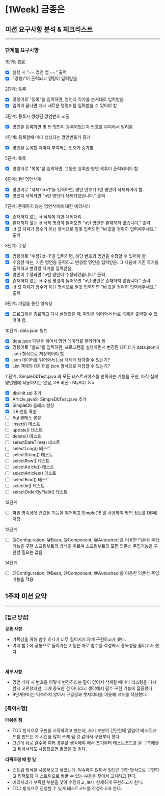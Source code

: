 # [1Week] 금종은

## 미션 요구사항 분석 & 체크리스트

---

### 단계별 요구사항

1단계: 종료
- [x] 실행 시 "== 명언 앱 ==" 출력
- [x] "명령)"이 출력되고 명령어 입력받음

2단계: 등록
- [x] 명령어로 "등록"을 입력하면, 명언과 작가를 순서대로 입력받음
- [x] 입력이 끝나면 다시 새로운 명령어를 입력받을 수 있어야 함

3단계: 등록시 생성된 명언번호 노출
- [x] 명언을 등록하면 몇 번 명언이 등록되었는지 번호를 부여해서 알려줌

4단계: 등록할때 마다 생성되는 명언번호가 증가
- [x] 명언을 등록할 때마다 부여되는 번호가 증가함

5단계: 목록
- [x] 명령어로 "목록"을 입력하면, 그동안 등록한 명언 목록이 출력되어야 함

6단계: 1번 명언삭제
- [x] 명령어로 "삭제?id=1"을 입력하면, 명언 번호가 1인 명언이 삭제되어야 함
- [x] 명언이 삭제되면 "n번 명언이 삭제되었습니다." 출력

7단계: 존재하지 않는 명언삭제에 대한 예외처리
- [x] 존재하지 않는 id 삭제에 대한 예외처리
- [x] 존재하지 않는 id 삭제 명령이 들어오면 "n번 명언은 존재하지 않습니다." 출력
- [x] id 값 자체가 정수가 아닌 형식으로 잘못 입력되면 "id 값을 정확히 입력해주세요." 출력

8단계: 수정
- [x] 명령어로 "수정?id=1"을 입력하면, 해당 번호의 명언을 수정할 수 있어야 함
- [x] 수정할 때는, 기존 명언을 출력하고 변경할 명언을 입력받음. 그 다음에 기존 작가를 출력하고 변경할 작가를 입력받음.
- [x] 명언이 수정되면 "n번 명언이 수정되었습니다." 출력
- [x] 존재하지 않는 id 수정 명령이 들어오면 "n번 명언은 존재하지 않습니다." 출력
- [x] id 값 자체가 정수가 아닌 형식으로 잘못 입력되면 "id 값을 정확히 입력해주세요." 출력

9단계: 파일을 통한 영속성
- [x] 프로그램을 종료하고 다시 실행했을 때, 파일을 읽어와서 바로 목록을 출력할 수 있어야 함.

10단계: data.json 빌드
- [x] data.json 파일을 읽어서 명언 데이터를 불러와야 함
- [x] 명령어로 "빌드"를 입력하면, 프로그램을 실행하면서 변경된 데이터가 data.json에 json 형식으로 저장되어야 함
- [x] json 데이터를 읽어와서 List 객체에 담아줄 수 있는가?
- [x] List 객체의 데이터를 json 형식으로 저장할 수 있는가?

11단계: SimpleDbTest.java 의 모든 테스트케이스를 만족하는 기능을 구현, 아직 실제 명언앱에 적용하지는 않음, DB 버전 : MySQL 8.x
- [x] db/init.sql 추가
- [x] Article.java와 SimpleDbTest.java 추가
- [x] SimpleDb 클래스 생성
- [x] DB 연동 확인
- [ ] Sql 클래스 생성
- [ ] insert() 테스트
- [ ] update() 테스트
- [ ] delete() 테스트
- [ ] selectDateTime() 테스트
- [ ] selectLong() 테스트
- [ ] selectString() 테스트
- [ ] selectRow() 테스트
- [ ] selectArticle() 테스트
- [ ] selectArticles() 테스트
- [ ] selectBind() 테스트
- [ ] selectIn() 테스트
- [ ] selectOrderByField() 테스트

12단계
- [ ] 파일 영속성에 관련된 기능을 제거하고 SimpleDB 를 사용하여 명언 정보를 DB에 저장

13단계
- [ ] @Configuration, @Bean, @Component, @Autowired 를 이용한 의존성 주입기능을 구현
스프링부트의 방식을 따르며 스프링부트의 모든 의존성 주입기능을 구현할 필요는 없음

14단계
- [ ] @Configuration, @Bean, @Component, @Autowired 를 이용한 의존성 주입기능을 적용


## 1주차 미션 요약

---

### [접근 방법]

**공통 사항**

- 가독성을 위해 함수 하나가 너무 길어지지 않게 구현하고자 했다.
- 여러 함수에 공통으로 들어가는 기능은 따로 함수를 작성해서 중복성을 줄이고자 했다.
<br>

**세부 사항**

- 명언 삭제 시 번호를 어떻게 변경하라는 말이 없어서 삭제될 때마다 리스팅을 다시 할지 고민했지만, 그게 중요한 건 아니라고 생각해서 필수 구현 기능에 집중했다.
- 9단계부터는 익숙하지 않아서 구글링과 챗지피티를 이용해 코드를 작성했다.


### [특이사항]

**아쉬운 점**

- TDD 방식으로 구현을 시작하려고 했는데, 초기 부분이 간단한데 일일이 테스트코드를 만드는 게 시간을 많이 쓰게 될 것 같아서 구현부터 했다.
- 그런데 뒤로 갈수록 여러 경우를 생각해야 해서 초기부터 테스트코드를 잘 구축해놓고 뒤에서라도 사용했으면 좋았을 것 같다.

**리팩토링 때 할 일**
- 스트림 방식을 사용해보고 싶었는데, 익숙하지 않아서 일단은 편한 방식으로 구현하고 리팩토링 때 스트림으로 바꿀 수 있는 부분을 찾아서 고치려고 한다.
- 예외처리가 부족한 부분을 찾아 수정하고, 보다 상세하게 구현하고자 한다.
- TDD 방식으로 진행할 수 있게 테스트코드를 작성하고자 한다.
